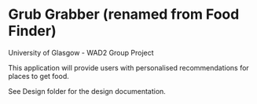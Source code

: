 # Grub Grabber (renamed from Food Finder)
University of Glasgow - WAD2 Group Project

This application will provide users with personalised recommendations for places to
get food.

See Design folder for the design documentation.
